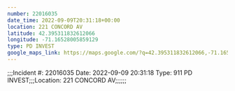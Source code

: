 ```yaml
---
number: 22016035
date_time: 2022-09-09T20:31:18+00:00
location: 221 CONCORD AV
latitude: 42.395311832612066
longitude: -71.16528005859129
type: PD INVEST
google_maps_link: https://maps.google.com/?q=42.395311832612066,-71.16528005859129
---
```


;;;Incident #: 22016035  Date: 2022-09-09 20:31:18   Type: 911 PD INVEST;;;Location: 221 CONCORD AV;;;;;;
